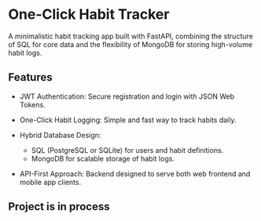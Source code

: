 # One-Click Habit Tracker

A minimalistic habit tracking app built with FastAPI, combining the structure of SQL for core data and the flexibility of MongoDB for storing high-volume habit logs.

## Features
* JWT Authentication: Secure registration and login with JSON Web Tokens.
* One-Click Habit Logging: Simple and fast way to track habits daily.

* Hybrid Database Design:
    - SQL (PostgreSQL or SQLite) for users and habit definitions.
    - MongoDB for scalable storage of habit logs.
* API-First Approach: Backend designed to serve both web frontend and mobile app clients.

## Project is in process